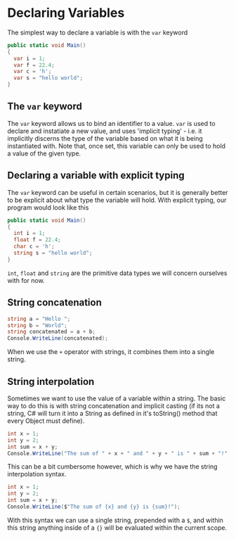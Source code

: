 # Declaring Variables 

The simplest way to declare a variable is with the `var` keyword

```csharp
public static void Main() 
{
  var i = 1;
  var f = 22.4;
  var c = 'h';
  var s = "hello world";
}
```

## The `var` keyword

The `var` keyword allows us to bind an identifier to a value. `var` is used to declare and instatiate a new value, and uses 'implicit typing' - i.e. it implicitly discerns the type of the variable based on what it is being instantiated with. Note that, once set, this variable can only be used to hold a value of the given type.

## Declaring a variable with explicit typing

The `var` keyword can be useful in certain scenarios, but it is generally better to be explicit about what type the variable will hold. With explicit typing, our program would look like this

```csharp
public static void Main() 
{
  int i = 1;
  float f = 22.4;
  char c = 'h';
  string s = "hello world";
}
```

`int`, `float` and `string` are the primitive data types we will concern ourselves with for now. 

## String concatenation

```csharp
string a = "Hello ";
string b = "World";
string concatenated = a + b;
Console.WriteLine(concatenated);
```

When we use the `+` operator with strings, it combines them into a single string.

## String interpolation

Sometimes we want to use the value of a variable within a string. The basic way to do this is with string concatenation and implicit casting (if its not a string, C# will turn it into a String as defined in it's toString() method that every Object must define).

```csharp
int x = 1;
int y = 2;
int sum = x + y;
Console.WriteLine("The sum of " + x + " and " + y + " is " + sum + "!");
```

This can be a bit cumbersome however, which is why we have the string interpolation syntax.


```csharp
int x = 1;
int y = 2;
int sum = x + y;
Console.WriteLine($"The sum of {x} and {y} is {sum}!");
```

With this syntax we can use a single string, prepended with a `$`, and within this string anything inside of a `{}` will be evaluated within the current scope.
